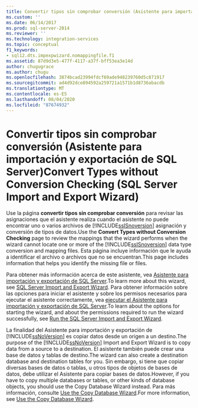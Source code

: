 ```yaml
---
title: Convertir tipos sin comprobar conversión (Asistente para importación y exportación de SQL Server) | Microsoft Docs
ms.custom: ''
ms.date: 06/14/2017
ms.prod: sql-server-2014
ms.reviewer: ''
ms.technology: integration-services
ms.topic: conceptual
f1_keywords:
- sql12.dts.impexpwizard.nomappingfile.f1
ms.assetid: 87d9d3e5-477f-4117-a37f-bff53ea3e14d
author: chugugrace
ms.author: chugu
ms.openlocfilehash: 3874bcad23994fdcf69ade948239760d5c871917
ms.sourcegitcommit: ad4d92dce894592a259721a1571b1d8736abacdb
ms.translationtype: MT
ms.contentlocale: es-ES
ms.lasthandoff: 08/04/2020
ms.locfileid: "87674932"
---
```

# <a name="convert-types-without-conversion-checking-sql-server-import-and-export-wizard"></a><span data-ttu-id="b3d31-102">Convertir tipos sin comprobar conversión (Asistente para importación y exportación de SQL Server)</span><span class="sxs-lookup"><span data-stu-id="b3d31-102">Convert Types without Conversion Checking (SQL Server Import and Export Wizard)</span></span>
  <span data-ttu-id="b3d31-103">Use la página **convertir tipos sin comprobar conversión** para revisar las asignaciones que el asistente realiza cuando el asistente no puede encontrar uno o varios archivos de [!INCLUDE[ssISnoversion](../../includes/ssisnoversion-md.md)] asignación y conversión de tipos de datos.</span><span class="sxs-lookup"><span data-stu-id="b3d31-103">Use the **Convert Types without Conversion Checking** page to review the mappings that the wizard performs when the wizard cannot locate one or more of the [!INCLUDE[ssISnoversion](../../includes/ssisnoversion-md.md)] data type conversion and mapping files.</span></span> <span data-ttu-id="b3d31-104">Esta página incluye información que le ayuda a identificar el archivo o archivos que no se encuentran.</span><span class="sxs-lookup"><span data-stu-id="b3d31-104">This page includes information that helps you identify the missing file or files.</span></span>  
  
 <span data-ttu-id="b3d31-105">Para obtener más información acerca de este asistente, vea [Asistente para importación y exportación de SQL Server](import-and-export-data-with-the-sql-server-import-and-export-wizard.md).</span><span class="sxs-lookup"><span data-stu-id="b3d31-105">To learn more about this wizard, see [SQL Server Import and Export Wizard](import-and-export-data-with-the-sql-server-import-and-export-wizard.md).</span></span> <span data-ttu-id="b3d31-106">Para obtener información sobre las opciones para iniciar el asistente y sobre los permisos necesarios para ejecutar el asistente correctamente, vea [ejecutar el Asistente para importación y exportación de SQL Server](start-the-sql-server-import-and-export-wizard.md).</span><span class="sxs-lookup"><span data-stu-id="b3d31-106">To learn about the options for starting the wizard, and about the permissions required to run the wizard successfully, see [Run the SQL Server Import and Export Wizard](start-the-sql-server-import-and-export-wizard.md).</span></span>  
  
 <span data-ttu-id="b3d31-107">La finalidad del Asistente para importación y exportación de [!INCLUDE[ssNoVersion](../../includes/ssnoversion-md.md)] es copiar datos desde un origen a un destino.</span><span class="sxs-lookup"><span data-stu-id="b3d31-107">The purpose of the [!INCLUDE[ssNoVersion](../../includes/ssnoversion-md.md)] Import and Export Wizard is to copy data from a source to a destination.</span></span> <span data-ttu-id="b3d31-108">El asistente también puede crear una base de datos y tablas de destino.</span><span class="sxs-lookup"><span data-stu-id="b3d31-108">The wizard can also create a destination database and destination tables for you.</span></span> <span data-ttu-id="b3d31-109">Sin embargo, si tiene que copiar diversas bases de datos o tablas, u otros tipos de objetos de bases de datos, debe utilizar el Asistente para copiar bases de datos.</span><span class="sxs-lookup"><span data-stu-id="b3d31-109">However, if you have to copy multiple databases or tables, or other kinds of database objects, you should use the Copy Database Wizard instead.</span></span> <span data-ttu-id="b3d31-110">Para más información, consulte [Use the Copy Database Wizard](../../relational-databases/databases/use-the-copy-database-wizard.md).</span><span class="sxs-lookup"><span data-stu-id="b3d31-110">For more information, see [Use the Copy Database Wizard](../../relational-databases/databases/use-the-copy-database-wizard.md).</span></span>  
  
  
